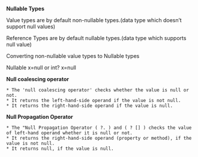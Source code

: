 **Nullable Types**

Value types are by default non-nullable types.(data type which doesn’t support null values)

Reference Types are by default nullable types.(data type which supports null value)

Converting non-nullable value types to Nullable types

Nullable<int> x=null or int? x=null
    
__Null coalescing operator__

    * The 'null coalescing operator' checks whether the value is null or not.
    * It returns the left-hand-side operand if the value is not null.
    * It returns the right-hand-side operand if the value is null.
    
__Null Propagation Operator__

    * The "Null Propagation Operator ( ?. ) and ( ? [] ) checks the value of left-hand operand whether it is null or not.
    * It returns the right-hand-side operand (property or method), if the value is not null.
    * It returns null, if the value is null.

